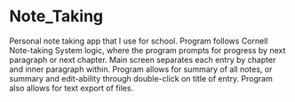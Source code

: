 # Note_Taking
Personal note taking app that I use for school. Program follows Cornell Note-taking System logic, where the program prompts for progress by next paragraph or next chapter. Main screen separates each entry by chapter and inner paragraph within. Program allows for summary of all notes, or summary and edit-ability through double-click on title of entry. Program also allows for text export of files. 
